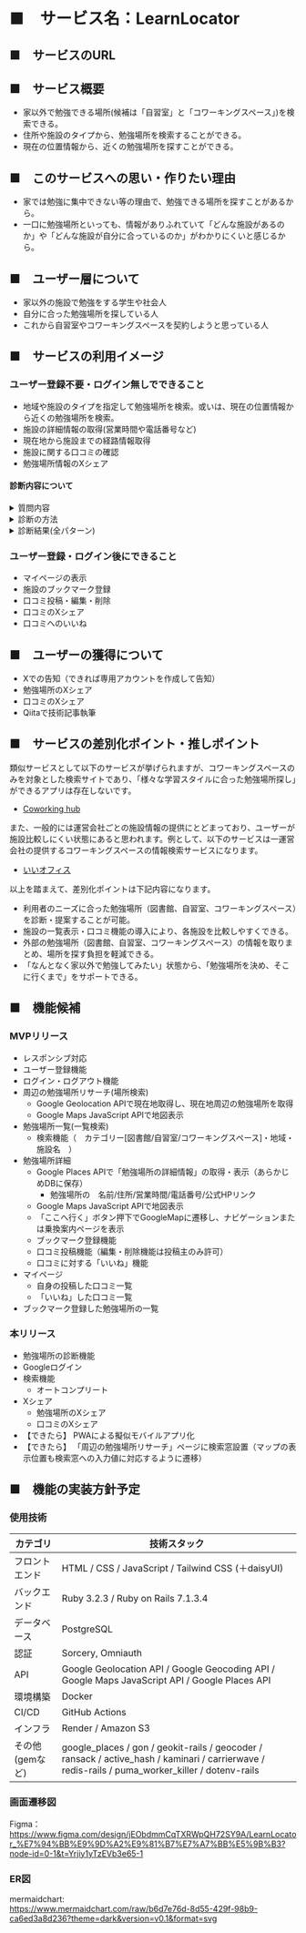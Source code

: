 # ■　サービス名：LearnLocator

## ■　サービスのURL

## ■　サービス概要
- 家以外で勉強できる場所(候補は「自習室」と「コワーキングスペース」)を検索できる。
- 住所や施設のタイプから、勉強場所を検索することができる。
- 現在の位置情報から、近くの勉強場所を探すことができる。

## ■　このサービスへの思い・作りたい理由
- 家では勉強に集中できない等の理由で、勉強できる場所を探すことがあるから。
- 一口に勉強場所といっても、情報がありふれていて「どんな施設があるのか」や「どんな施設が自分に合っているのか」がわかりにくいと感じるから。

## ■　ユーザー層について
- 家以外の施設で勉強をする学生や社会人
- 自分に合った勉強場所を探している人
- これから自習室やコワーキングスペースを契約しようと思っている人

## ■　サービスの利用イメージ
### ユーザー登録不要・ログイン無しでできること
- 地域や施設のタイプを指定して勉強場所を検索。或いは、現在の位置情報から近くの勉強場所を検索。
- 施設の詳細情報の取得(営業時間や電話番号など)
- 現在地から施設までの経路情報取得
- 施設に関する口コミの確認
- 勉強場所情報のXシェア

#### 診断内容について
<details><summary>質問内容</summary>
診断は、下記の5問に回答していただく想定です。  

| 質問No | 質問                            | 回答の選択肢  | 
| ------ | ------------------------------- | ------------- | 
| 1      | 広い作業スペースが欲しい        | はい / いいえ | 
| 2      | 発話・会話する                  | はい / いいえ | 
| 3      | PC作業を伴う                    | はい / いいえ | 
| 4      | 長時間勉強したい（目安：2時間） | はい / いいえ | 
| 5      | 一定期間通いたい（例：1ヶ月間） | はい / いいえ | 
</details>
<details><summary>診断の方法</summary>
下記のように質問の回答ごとに点数化し、合計点数が最大のものを提案します。  

| 質問No | 質問                            | 回答の選択肢 | 自習室 | コワーキング | 図書館 | 
| ------ | ------------------------------- | ------------ | ------ | ------------ | ------ | 
| 1      | 広い作業スペースが欲しい        | はい         | 1      | 1            | 0      | 
|        |                                 | いいえ       | 0      | 0            | 1      | 
| 2      | 発話・会話する                  | はい         | 0      | 5            | 0      | 
|        |                                 | いいえ       | 1      | 0            | 1      | 
| 3      | PC作業を伴う                    | はい         | 0      | 1            | 0      | 
|        |                                 | いいえ       | 1      | 0            | 1      | 
| 4      | 長時間勉強したい(目安：2時間)   | はい         | 1      | 1            | 0      | 
|        |                                 | いいえ       | 0      | 0            | 1      | 
| 5      | 1ヶ月間など、まとまって通いたい | はい         | 1      | 1            | 1      | 
|        |                                 | いいえ       | 0      | 0            | 1      | 
</details>
<details><summary>診断結果(全パターン)</summary>

```
パターン 1: はい, はい, はい, はい, はい => 提案施設: コワーキングスペース
パターン 2: はい, はい, はい, はい, いいえ => 提案施設: コワーキングスペース
パターン 3: はい, はい, はい, いいえ, はい => 提案施設: コワーキングスペース
パターン 4: はい, はい, はい, いいえ, いいえ => 提案施設: コワーキングスペース
パターン 5: はい, はい, いいえ, はい, はい => 提案施設: コワーキングスペース
パターン 6: はい, はい, いいえ, はい, いいえ => 提案施設: コワーキングスペース
パターン 7: はい, はい, いいえ, いいえ, はい => 提案施設: コワーキングスペース
パターン 8: はい, はい, いいえ, いいえ, いいえ => 提案施設: コワーキングスペース
パターン 9: はい, いいえ, はい, はい, はい => 提案施設: 自習室 / コワーキングスペース
パターン 10: はい, いいえ, はい, はい, いいえ => 提案施設: 自習室 / コワーキングスペース
パターン 11: はい, いいえ, はい, いいえ, はい => 提案施設: 自習室 / コワーキングスペース / 図書館
パターン 12: はい, いいえ, はい, いいえ, いいえ => 提案施設: 図書館
パターン 13: はい, いいえ, いいえ, はい, はい => 提案施設: 自習室
パターン 14: はい, いいえ, いいえ, はい, いいえ => 提案施設: 自習室
パターン 15: はい, いいえ, いいえ, いいえ, はい => 提案施設: 自習室 / 図書館
パターン 16: はい, いいえ, いいえ, いいえ, いいえ => 提案施設: 図書館
パターン 17: いいえ, はい, はい, はい, はい => 提案施設: コワーキングスペース
パターン 18: いいえ, はい, はい, はい, いいえ => 提案施設: コワーキングスペース
パターン 19: いいえ, はい, はい, いいえ, はい => 提案施設: コワーキングスペース
パターン 20: いいえ, はい, はい, いいえ, いいえ => 提案施設: コワーキングスペース
パターン 21: いいえ, はい, いいえ, はい, はい => 提案施設: コワーキングスペース
パターン 22: いいえ, はい, いいえ, はい, いいえ => 提案施設: コワーキングスペース
パターン 23: いいえ, はい, いいえ, いいえ, はい => 提案施設: コワーキングスペース
パターン 24: いいえ, はい, いいえ, いいえ, いいえ => 提案施設: コワーキングスペース
パターン 25: いいえ, いいえ, はい, はい, はい => 提案施設: 自習室 / コワーキングスペース / 図書館
パターン 26: いいえ, いいえ, はい, はい, いいえ => 提案施設: 図書館
パターン 27: いいえ, いいえ, はい, いいえ, はい => 提案施設: 図書館
パターン 28: いいえ, いいえ, はい, いいえ, いいえ => 提案施設: 図書館
パターン 29: いいえ, いいえ, いいえ, はい, はい => 提案施設: 自習室 / 図書館
パターン 30: いいえ, いいえ, いいえ, はい, いいえ => 提案施設: 図書館
パターン 31: いいえ, いいえ, いいえ, いいえ, はい => 提案施設: 図書館
パターン 32: いいえ, いいえ, いいえ, いいえ, いいえ => 提案施設: 図書館
```
</details>

### ユーザー登録・ログイン後にできること
- マイページの表示
- 施設のブックマーク登録
- 口コミ投稿・編集・削除
- 口コミのXシェア
- 口コミへのいいね

## ■　ユーザーの獲得について
- Xでの告知（できれば専用アカウントを作成して告知）
- 勉強場所のXシェア
- 口コミのXシェア
- Qiitaで技術記事執筆

## ■　サービスの差別化ポイント・推しポイント
類似サービスとして以下のサービスが挙げられますが、コワーキングスペースのみを対象とした検索サイトであり、「様々な学習スタイルに合った勉強場所探し」ができるアプリは存在しないです。  
- [Coworking hub](https://www.coworking-hub.com/)

また、一般的には運営会社ごとの施設情報の提供にとどまっており、ユーザーが施設比較しにくい状態にあると思われます。例として、以下のサービスは一運営会社の提供するコワーキングスペースの情報検索サービスになります。  　　
- [いいオフィス](https://e-office.space/)

以上を踏まえて、差別化ポイントは下記内容になります。
- 利用者のニーズに合った勉強場所（図書館、自習室、コワーキングスペース）を診断・提案することが可能。
- 施設の一覧表示・口コミ機能の導入により、各施設を比較しやすくできる。
- 外部の勉強場所（図書館、自習室、コワーキングスペース）の情報を取りまとめ、場所を探す負担を軽減できる。
- 「なんとなく家以外で勉強してみたい」状態から、「勉強場所を決め、そこに行くまで」をサポートできる。

## ■　機能候補
### MVPリリース
- レスポンシブ対応
- ユーザー登録機能
- ログイン・ログアウト機能
- 周辺の勉強場所リサーチ(場所検索)
  - Google Geolocation APIで現在地取得し、現在地周辺の勉強場所を取得
  - Google Maps JavaScript APIで地図表示
- 勉強場所一覧(一覧検索)
  - 検索機能（　カテゴリー[図書館/自習室/コワーキングスペース]・地域・施設名　）
- 勉強場所詳細
  - Google Places APIで「勉強場所の詳細情報」の取得・表示（あらかじめDBに保存）　
    - 勉強場所の　名前/住所/営業時間/電話番号/公式HPリンク　
  - Google Maps JavaScript APIで地図表示
  - 「ここへ行く」ボタン押下でGoogleMapに遷移し、ナビゲーションまたは乗換案内ページを表示
  - ブックマーク登録機能
  - 口コミ投稿機能（編集・削除機能は投稿主のみ許可）
  - 口コミに対する「いいね」機能
- マイページ
  - 自身の投稿した口コミ一覧
  - 「いいね」した口コミ一覧
- ブックマーク登録した勉強場所の一覧

### 本リリース
- 勉強場所の診断機能
- Googleログイン
- 検索機能
  - オートコンプリート
- Xシェア
  - 勉強場所のXシェア
  - 口コミのXシェア
- 【できたら】 PWAによる擬似モバイルアプリ化
- 【できたら】 「周辺の勉強場所リサーチ」ページに検索窓設置（マップの表示位置も検索窓への入力値に対応するように遷移）


## ■　機能の実装方針予定

### 使用技術
| カテゴリ        | 技術スタック                                                                                                                                      | 
| --------------- | ------------------------------------------------------------------------------------------------------------------------------------------------- | 
| フロントエンド  | HTML / CSS / JavaScript / Tailwind CSS (＋daisyUI)　                                                                                                           | 
| バックエンド    | 	Ruby 3.2.3 / Ruby on Rails 7.1.3.4                                                                                                               | 
| データベース    | PostgreSQL                                                                                                                                        | 
| 認証            | Sorcery, Omniauth                                                                                                                                  | 
| API             | Google Geolocation API / Google Geocoding API / Google Maps JavaScript API / Google Places API                                                    | 
| 環境構築        | Docker                                                                                                                                            | 
| CI/CD           | 	GitHub Actions                                                                                                                                   | 
| インフラ        | Render / Amazon S3                                                                                                                                | 
| その他(gemなど) | google_places / gon / geokit-rails / geocoder / ransack / active_hash / kaminari / carrierwave / redis-rails / puma_worker_killer / dotenv-rails  | 

### 画面遷移図
Figma：  
https://www.figma.com/design/jEObdmmCqTXRWpQH72SY9A/LearnLocator_%E7%94%BB%E9%9D%A2%E9%81%B7%E7%A7%BB%E5%9B%B3?node-id=0-1&t=Yrjiy1yTzEVb3e65-1

### ER図
mermaidchart:  
https://www.mermaidchart.com/raw/b6d7e76d-8d55-429f-98b9-ca6ed3a8d236?theme=dark&version=v0.1&format=svg
